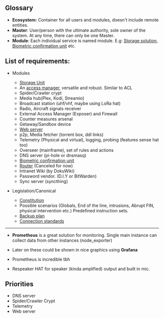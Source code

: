 ## Glossary
- <a name="ecosystem"></a> **Ecosystem:** Container for all users and modules, doesn't include remote entities.  
- <a name="master"></a> **Master**: User/person with the ultimate authority, sole owner of the system. At any time, there can only be one Master.
- <a name="module"></a> **Module**: Each individual service is named module. E.g: [Storage solution](/storage.md), [Biometric confirmation unit](/biometric-confirmation-unit.md) etc.

## List of requirements:
- Modules
    - [Storage Unit](/storage.md)
    - An [access manager](/access-base.md), versatile and robust. Similar to ACL
    - Spider/Crawler crypt
    - Media hub(Plex, Kodi, Streamio)
    - Broadcast station (uhf/vhf, maybe using LoRa hat)  
    - Radio, Aircraft signals receiver  
    - External Access Manager (Exposer) and Firewall
    - Counter measures arsenal
    - Getaway/Sandbox device
    - [Web server](/web-server.md)
    - p2p, Media fetcher (torrent box, ddl links)
    - Telemetry (Physical and virtual), logging, probing (features sense hat too)
    - Overseer (mainframe), set of rules and actions 
    - DNS server (pi-hole or dnsmasq)
    - [Biometric confirmation unit](/biometric-confirmation-unit.md)
    - [Router](/router.md) (Canceled for now)
    - Intranet Wiki (by DokuWiki)
    - Password vendor. (D.I.Y or BitWarden)
    - Sync server (syncthing)

- Legislation/Canonical
    - [Constitution](/constitution.md)
    - Possible scenarios (Globals, End of the line, intrusions, Abrupt FIN, physical intervention etc.) Predefined instruction sets.
    - [Backup plan](/backup-plan.md)
    - [Connection standards](/connection-standards.md)

---

- **Prometheus** is a great solution for monitoring. Single main instance can collect data from other instances (node_exporter)
- Later on these could be shown in nice graphics using **Grafana**
- Prometheus is incredible tbh


- Respeaker HAT for speaker (kinda amplified) output and built in mic.



## Priorities
- DNS server
- Spider/Crawler Crypt
- Telemetry
- Web server